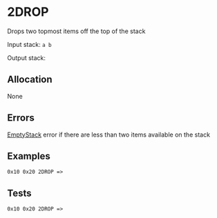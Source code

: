 # 2DROP

Drops two topmost items off the top of the stack

Input stack: `a b`

Output stack: 

## Allocation

None

## Errors

[EmptyStack](./ERRORS/EmptyStack.md) error if there are less than two items available on the stack

## Examples

```
0x10 0x20 2DROP =>
```

## Tests

```
0x10 0x20 2DROP =>
```